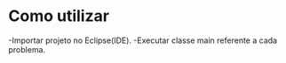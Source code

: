 # Como utilizar

-Importar projeto no Eclipse(IDE).
-Executar classe main referente a cada problema.
